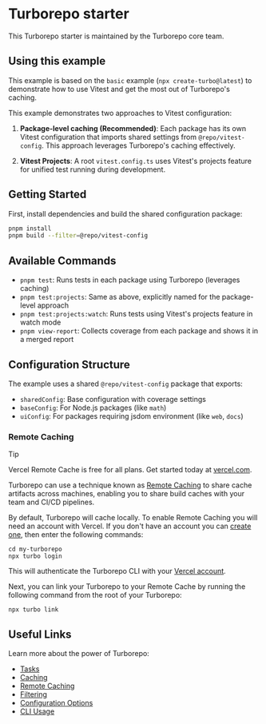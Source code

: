 # Turborepo starter

This Turborepo starter is maintained by the Turborepo core team.

## Using this example

This example is based on the `basic` example (`npx create-turbo@latest`) to demonstrate how to use Vitest and get the most out of Turborepo's caching.

This example demonstrates two approaches to Vitest configuration:

1. **Package-level caching (Recommended)**: Each package has its own Vitest configuration that imports shared settings from `@repo/vitest-config`. This approach leverages Turborepo's caching effectively.

2. **Vitest Projects**: A root `vitest.config.ts` uses Vitest's projects feature for unified test running during development.

## Getting Started

First, install dependencies and build the shared configuration package:

```bash
pnpm install
pnpm build --filter=@repo/vitest-config
```

## Available Commands

- `pnpm test`: Runs tests in each package using Turborepo (leverages caching)
- `pnpm test:projects`: Same as above, explicitly named for the package-level approach  
- `pnpm test:projects:watch`: Runs tests using Vitest's projects feature in watch mode
- `pnpm view-report`: Collects coverage from each package and shows it in a merged report

## Configuration Structure

The example uses a shared `@repo/vitest-config` package that exports:

- `sharedConfig`: Base configuration with coverage settings
- `baseConfig`: For Node.js packages (like `math`)
- `uiConfig`: For packages requiring jsdom environment (like `web`, `docs`)

### Remote Caching

> [!TIP]
> Vercel Remote Cache is free for all plans. Get started today at [vercel.com](https://vercel.com/signup?/signup?utm_source=remote-cache-sdk&utm_campaign=free_remote_cache).

Turborepo can use a technique known as [Remote Caching](https://turborepo.com/docs/core-concepts/remote-caching) to share cache artifacts across machines, enabling you to share build caches with your team and CI/CD pipelines.

By default, Turborepo will cache locally. To enable Remote Caching you will need an account with Vercel. If you don't have an account you can [create one](https://vercel.com/signup?utm_source=turborepo-examples), then enter the following commands:

```
cd my-turborepo
npx turbo login
```

This will authenticate the Turborepo CLI with your [Vercel account](https://vercel.com/docs/concepts/personal-accounts/overview).

Next, you can link your Turborepo to your Remote Cache by running the following command from the root of your Turborepo:

```
npx turbo link
```

## Useful Links

Learn more about the power of Turborepo:

- [Tasks](https://turborepo.com/docs/crafting-your-repository/running-tasks)
- [Caching](https://turborepo.com/docs/crafting-your-repository/caching)
- [Remote Caching](https://turborepo.com/docs/core-concepts/remote-caching)
- [Filtering](https://turborepo.com/docs/crafting-your-repository/running-tasks#using-filters)
- [Configuration Options](https://turborepo.com/docs/reference/configuration)
- [CLI Usage](https://turborepo.com/docs/reference/command-line-reference)
